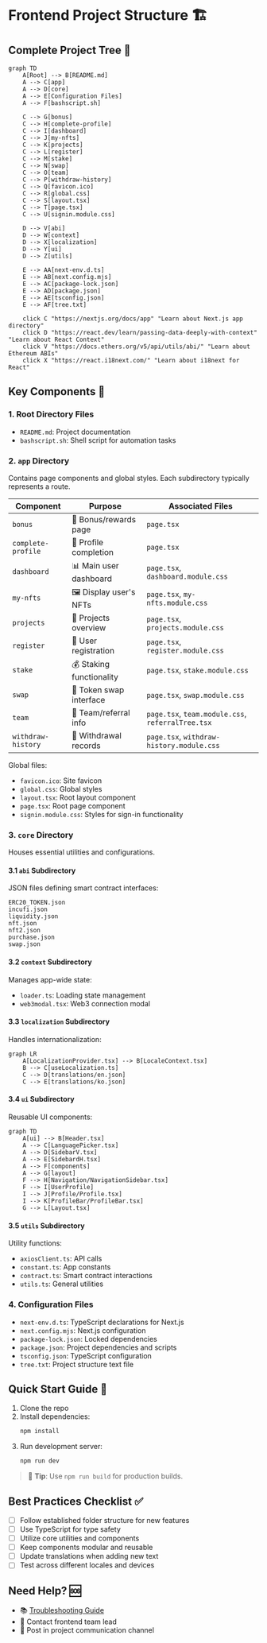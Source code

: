 # Frontend Project Structure 🏗️

## Complete Project Tree 🌳

```mermaid
graph TD
    A[Root] --> B[README.md]
    A --> C[app]
    A --> D[core]
    A --> E[Configuration Files]
    A --> F[bashscript.sh]
    
    C --> G[bonus]
    C --> H[complete-profile]
    C --> I[dashboard]
    C --> J[my-nfts]
    C --> K[projects]
    C --> L[register]
    C --> M[stake]
    C --> N[swap]
    C --> O[team]
    C --> P[withdraw-history]
    C --> Q[favicon.ico]
    C --> R[global.css]
    C --> S[layout.tsx]
    C --> T[page.tsx]
    C --> U[signin.module.css]
    
    D --> V[abi]
    D --> W[context]
    D --> X[localization]
    D --> Y[ui]
    D --> Z[utils]
    
    E --> AA[next-env.d.ts]
    E --> AB[next.config.mjs]
    E --> AC[package-lock.json]
    E --> AD[package.json]
    E --> AE[tsconfig.json]
    E --> AF[tree.txt]

    click C "https://nextjs.org/docs/app" "Learn about Next.js app directory"
    click D "https://react.dev/learn/passing-data-deeply-with-context" "Learn about React Context"
    click V "https://docs.ethers.org/v5/api/utils/abi/" "Learn about Ethereum ABIs"
    click X "https://react.i18next.com/" "Learn about i18next for React"
```

## Key Components 🔑

### 1. Root Directory Files
- `README.md`: Project documentation
- `bashscript.sh`: Shell script for automation tasks

### 2. `app` Directory
Contains page components and global styles. Each subdirectory typically represents a route.

| Component | Purpose | Associated Files |
|-----------|---------|------------------|
| `bonus` | 🎁 Bonus/rewards page | `page.tsx` |
| `complete-profile` | 👤 Profile completion | `page.tsx` |
| `dashboard` | 📊 Main user dashboard | `page.tsx`, `dashboard.module.css` |
| `my-nfts` | 🖼️ Display user's NFTs | `page.tsx`, `my-nfts.module.css` |
| `projects` | 📁 Projects overview | `page.tsx`, `projects.module.css` |
| `register` | 📝 User registration | `page.tsx`, `register.module.css` |
| `stake` | 💰 Staking functionality | `page.tsx`, `stake.module.css` |
| `swap` | 🔄 Token swap interface | `page.tsx`, `swap.module.css` |
| `team` | 👥 Team/referral info | `page.tsx`, `team.module.css`, `referralTree.tsx` |
| `withdraw-history` | 📜 Withdrawal records | `page.tsx`, `withdraw-history.module.css` |

Global files:
- `favicon.ico`: Site favicon
- `global.css`: Global styles
- `layout.tsx`: Root layout component
- `page.tsx`: Root page component
- `signin.module.css`: Styles for sign-in functionality

### 3. `core` Directory
Houses essential utilities and configurations.

#### 3.1 `abi` Subdirectory
JSON files defining smart contract interfaces:
```
ERC20_TOKEN.json
incufi.json
liquidity.json
nft.json
nft2.json
purchase.json
swap.json
```

#### 3.2 `context` Subdirectory
Manages app-wide state:
- `loader.ts`: Loading state management
- `web3modal.tsx`: Web3 connection modal

#### 3.3 `localization` Subdirectory
Handles internationalization:

```mermaid
graph LR
    A[LocalizationProvider.tsx] --> B[LocaleContext.tsx]
    B --> C[useLocalization.ts]
    C --> D[translations/en.json]
    C --> E[translations/ko.json]
```

#### 3.4 `ui` Subdirectory
Reusable UI components:

```mermaid
graph TD
    A[ui] --> B[Header.tsx]
    A --> C[LanguagePicker.tsx]
    A --> D[SidebarV.tsx]
    A --> E[SidebardH.tsx]
    A --> F[components]
    A --> G[layout]
    F --> H[Navigation/NavigationSidebar.tsx]
    F --> I[UserProfile]
    I --> J[Profile/Profile.tsx]
    I --> K[ProfileBar/ProfileBar.tsx]
    G --> L[Layout.tsx]
```

#### 3.5 `utils` Subdirectory
Utility functions:
- `axiosClient.ts`: API calls
- `constant.ts`: App constants
- `contract.ts`: Smart contract interactions
- `utils.ts`: General utilities

### 4. Configuration Files
- `next-env.d.ts`: TypeScript declarations for Next.js
- `next.config.mjs`: Next.js configuration
- `package-lock.json`: Locked dependencies
- `package.json`: Project dependencies and scripts
- `tsconfig.json`: TypeScript configuration
- `tree.txt`: Project structure text file

## Quick Start Guide 🚀

1. Clone the repo
2. Install dependencies:
   ```bash
   npm install
   ```
3. Run development server:
   ```bash
   npm run dev
   ```

> 📘 **Tip**: Use `npm run build` for production builds.

## Best Practices Checklist ✅

- [ ] Follow established folder structure for new features
- [ ] Use TypeScript for type safety
- [ ] Utilize core utilities and components
- [ ] Keep components modular and reusable
- [ ] Update translations when adding new text
- [ ] Test across different locales and devices

## Need Help? 🆘

- 📚 [Troubleshooting Guide](../troubleshooting/common-issues.md)
- 👥 Contact frontend team lead
- 💬 Post in project communication channel